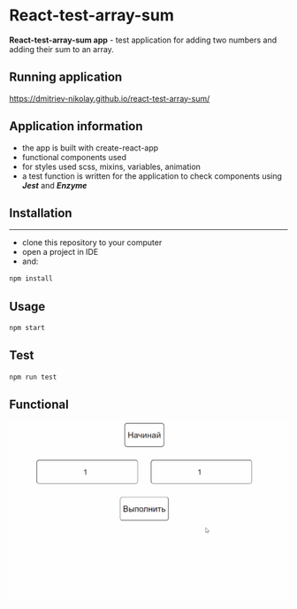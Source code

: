 # React-test-array-sum

**React-test-array-sum app** - test application for adding two numbers and adding their sum to an array.

## Running application

https://dmitriev-nikolay.github.io/react-test-array-sum/

## Application information

+ the app is built with create-react-app
+ functional components used
+ for styles used scss, mixins, variables, animation
+ a test function is written for the application to check components using ___**Jest**___ and ___**Enzyme**___

## Installation
___
+ clone this repository to your computer
+ open a project in IDE
+ and:

```javascript
npm install
```

## Usage

```javascript
npm start
```

## Test

```javascript
npm run test
```

## Functional

![app](./src/assets/screens/array-test.gif)